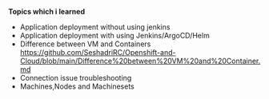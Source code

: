 **Topics which i learned**

- Application deployment without using jenkins
- Application deployment with using Jenkins/ArgoCD/Helm
- Difference between VM and Containers
   https://github.com/SeshadriRC/Openshift-and-Cloud/blob/main/Difference%20between%20VM%20and%20Container.md
- Connection issue troubleshooting
- Machines,Nodes and Machinesets
